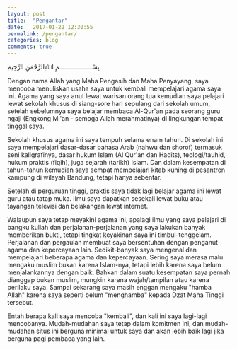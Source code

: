 ```yaml
---
layout: post
title:  "Pengantar"
date:   2017-01-22 12:30:55
permalink: /pengantar/
categories: blog
comments: true
---
```


بِسْــــــــــــــــــمِ اﷲِالرَّحْمَنِ اارَّحِيم

Dengan nama Allah yang Maha Pengasih dan Maha Penyayang, saya mencoba menuliskan usaha saya untuk kembali mempelajari agama saya ini. Agama yang saya anut lewat warisan orang tua kemudian saya pelajari lewat sekolah khusus di siang-sore hari sepulang dari sekolah umum, setelah sebelumnya saya belajar membaca Al-Qur'an pada seorang guru ngaji (Engkong Mi'an - semoga Allah merahmatinya) di lingkungan tempat tinggal saya.

Sekolah khusus agama ini saya tempuh selama enam tahun. Di sekolah ini saya mempelajari dasar-dasar bahasa Arab (nahwu dan shorof) termasuk seni kaligrafinya, dasar hukum Islam (Al Qur'an dan Hadits), teologi/tauhid, hukum praktis (fiqih), juga sejarah (tarikh) Islam. Dan dalam kesempatan di tahun-tahun kemudian saya sempat mempelajari kitab kuning di pesantren kampung di wilayah Bandung, tetapi hanya sebentar.

Setelah di perguruan tinggi, praktis saya tidak lagi belajar agama ini lewat guru atau tatap muka. Ilmu saya dapatkan sesekali lewat buku atau tayangan televisi dan belakangan lewat internet.

Walaupun saya tetap meyakini agama ini, apalagi ilmu yang saya pelajari di bangku kuliah dan perjalanan-perjalanan yang saya lakukan banyak memberikan bukti, tetapi tingkat keyakinan saya ini timbul-tenggelam. Perjalanan dan pergaulan membuat saya bersentuhan dengan penganut agama dan kepercayaan lain. Sedikit-banyak saya mengenal dan mempelajari beberapa agama dan kepercayaan. Sering saya merasa malu mengaku muslim bukan karena Islam-nya, tetapi lebih karena saya belum menjalankannya dengan baik. Bahkan dalam suatu kesempatan saya pernah dianggap bukan muslim, mungkin karena wajah/tampilan atau karena perilaku saya. Sampai sekarang saya masih enggan mengaku "hamba Allah" karena saya seperti belum "menghamba" kepada Dzat Maha Tinggi tersebut.

Entah berapa kali saya mencoba "kembali", dan kali ini saya lagi-lagi mencobanya. Mudah-mudahan saya tetap dalam komitmen ini, dan mudah-mudahan situs ini berguna minimal untuk saya dan akan lebih baik lagi jika berguna pagi pembaca yang lain.
